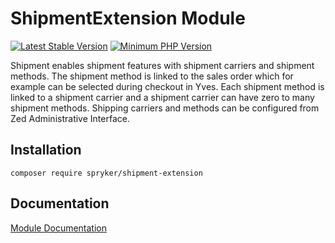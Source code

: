 # ShipmentExtension Module
[![Latest Stable Version](https://poser.pugx.org/spryker/shipment-extension/v/stable.svg)](https://packagist.org/packages/spryker/shipment-extension)
[![Minimum PHP Version](https://img.shields.io/badge/php-%3E%3D%207.4-8892BF.svg)](https://php.net/)

Shipment enables shipment features with shipment carriers and shipment methods. The shipment method is linked to the sales order which for example can be selected during checkout in Yves. Each shipment method is linked to a shipment carrier and a shipment carrier can have zero to many shipment methods. Shipping carriers and methods can be configured from Zed Administrative Interface.

## Installation

```
composer require spryker/shipment-extension
```

## Documentation

[Module Documentation](https://docs.spryker.com)
